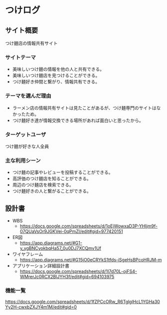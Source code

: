 # つけログ

## サイト概要
つけ麺店の情報共有サイト

### サイトテーマ
- 美味しいつけ麺の情報を他の人と共有できる。
- 美味しいつけ麺店を見つけることができる。
- つけ麺好き仲間と繋がり、情報共有できる。

### テーマを選んだ理由
- ラーメン店の情報共有サイトは見たことがあるが、つけ麺専門のサイトはなかったため。
- つけ麺好き達が情報交換できる場所があれば面白いと思ったから。

### ターゲットユーザ
つけ麺が好きな人全員

### 主な利用シーン
- つけ麺の記事やレビューを投稿することができる。
- 高評価のつけ麺店を知ることができる。
- 周辺のつけ麺店を検索できる。
- つけ麺好きの人と繋がることができる。

## 設計書
- WBS
  - https://docs.google.com/spreadsheets/d/1oEjWowxaD3P-YHIjm9f-07QUaVsOr9JGKVei-0qPmZI/edit#gid=977420151
- ER図
  - https://app.diagrams.net/#G1-y_ygBNCyokbqHa57_0u0DJ7XCQmv1Uf
- ワイヤフレーム
  - https://app.diagrams.net/#G15jO0eCRYkS1tfds-iSgeHsBPcoHRJM-m
- アプリケーション詳細設計書
  - https://docs.google.com/spreadsheets/d/1I7d70L-ojFS4-WMrerJc0RCX2BlJYH3f/edit#gid=694103975


### 機能一覧
https://docs.google.com/spreadsheets/d/1fZPCcORw_R6TglglHcL1YGHa30Yy2H-cwxbZXJY4m1M/edit#gid=0
